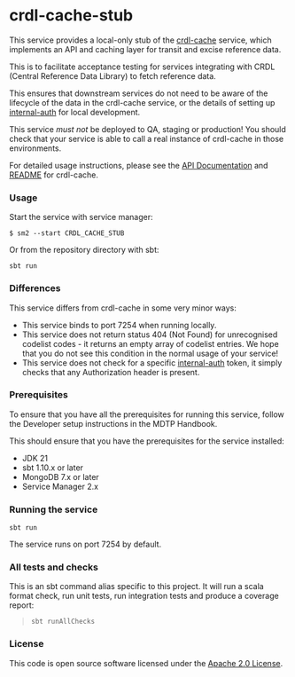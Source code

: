 
# crdl-cache-stub

This service provides a local-only stub of the [crdl-cache](https://github.com/hmrc/crdl-cache) service, which implements an API and caching layer for transit and excise reference data.

This is to facilitate acceptance testing for services integrating with CRDL (Central Reference Data Library) to fetch reference data.

This ensures that downstream services do not need to be aware of the lifecycle of the data in the crdl-cache service, or the details of setting up [internal-auth](https://github.com/hmrc/internal-auth) for local development.

This service *must not* be deployed to QA, staging or production! You should check that your service is able to call a real instance of crdl-cache in those environments.

For detailed usage instructions, please see the [API Documentation](https://redocly.github.io/redoc/?url=https%3A%2F%2Fraw.githubusercontent.com%2Fhmrc%2Fcrdl-cache%2Frefs%2Fheads%2Fmain%2Fpublic%2Fapi%2F1.0%2Fopenapi.yaml) and [README](https://github.com/hmrc/crdl-cache/blob/main/README.md) for crdl-cache.

### Usage

Start the service with service manager:

```console
$ sm2 --start CRDL_CACHE_STUB
```

Or from the repository directory with sbt:

```
sbt run
```

### Differences

This service differs from crdl-cache in some very minor ways:

* This service binds to port 7254 when running locally.
* This service does not return status 404 (Not Found) for unrecognised codelist codes - it returns an empty array of codelist entries. We hope that you do not see this condition in the normal usage of your service!
* This service does not check for a specific [internal-auth](https://github.com/hmrc/internal-auth) token, it simply checks that any Authorization header is present.

### Prerequisites

To ensure that you have all the prerequisites for running this service, follow the Developer setup instructions in the MDTP Handbook.

This should ensure that you have the prerequisites for the service installed:

* JDK 21
* sbt 1.10.x or later
* MongoDB 7.x or later
* Service Manager 2.x

### Running the service

```shell
sbt run
```
The service runs on port 7254 by default.

### All tests and checks
This is an sbt command alias specific to this project. It will run a scala format
check, run unit tests, run integration tests and produce a coverage report:
> `sbt runAllChecks`

### License

This code is open source software licensed under the [Apache 2.0 License]("http://www.apache.org/licenses/LICENSE-2.0.html").
